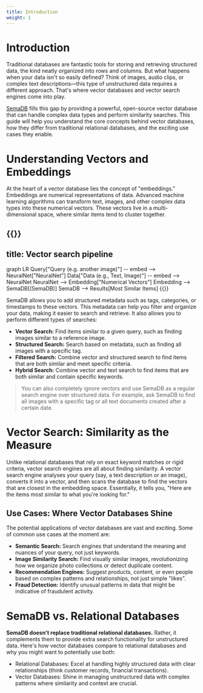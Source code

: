 ```yaml
---
title: Introduction
weight: 1
---
```


# Introduction

Traditional databases are fantastic tools for storing and retrieving structured data, the kind neatly organized into rows and columns. But what happens when your data isn't so easily defined? Think of images, audio clips, or complex text descriptions—this type of unstructured data requires a different approach. That's where vector databases and vector search engines come into play.

[SemaDB](https://semadb.com) fills this gap by providing a powerful, open-source vector database that can handle complex data types and perform similarity searches. This guide will help you understand the core concepts behind vector databases, how they differ from traditional relational databases, and the exciting use cases they enable.

# Understanding Vectors and Embeddings

At the heart of a vector database lies the concept of "embeddings." Embeddings are numerical representations of data. Advanced machine learning algorithms can transform text, images, and other complex data types into these numerical vectors. These vectors live in a multi-dimensional space, where similar items tend to cluster together.

{{<mermaid>}}
---
title: Vector search pipeline
---
graph LR
    Query["Query (e.g. another image)"] -- embed --> NeuralNet["NeuralNet"]
    Data["Data (e.g., Text, Image)"] -- embed --> NeuralNet
    NeuralNet --> Embedding["Numerical Vectors"]
    Embedding --> SemaDB[(SemaDB)]
    SemaDB --> Results[Most Similar Items]
{{</mermaid>}}

SemaDB allows you to add structured metadata such as tags, categories, or timestamps to these vectors. This metadata can help you filter and organize your data, making it easier to search and retrieve. It also allows you to perform different types of searches:

- **Vector Search:** Find items similar to a given query, such as finding images similar to a reference image.
- **Structured Search:** Search based on metadata, such as finding all images with a specific tag.
- **Filtered Search:** Combine vector and structured search to find items that are both similar and meet specific criteria.
- **Hybrid Search:** Combine vector and text search to find items that are both similar and contain specific keywords.

> You can also completely ignore vectors and use SemaDB as a regular search engine over structured data. For example, ask SemaDB to find all images with a specific tag or all text documents created after a certain date.

# Vector Search: Similarity as the Measure

Unlike relational databases that rely on exact keyword matches or rigid criteria, vector search engines are all about finding similarity. A vector search engine analyses your query (say, a text description or an image),  converts it into a vector, and then scans the database to find the vectors that are closest in the embedding space. Essentially, it tells you, "Here are the items most similar to what you're looking for."

## Use Cases: Where Vector Databases Shine

The potential applications of vector databases are vast and exciting. Some of common use cases at the moment are:

- **Semantic Search:** Search engines that understand the meaning and nuances of your query, not just keywords.
- **Image Similarity Search:** Find visually similar images, revolutionizing how we organize photo collections or detect duplicate content.
- **Recommendation Engines:** Suggest products, content, or even people based on complex patterns and relationships, not just simple "likes".
- **Fraud Detection:** Identify unusual patterns in data that might be indicative of fraudulent activity.

# SemaDB vs. Relational Databases

**SemaDB doesn't replace traditional relational databases.** Rather, it complements them to provide extra search functionality for unstructured data. Here's how vector databases compare to relational databases and why you might want to potentially use both:

- Relational Databases: Excel at handling highly structured data with clear relationships (think customer records, financial transactions).
- Vector Databases: Shine in managing unstructured data with complex patterns where similarity and context are crucial.